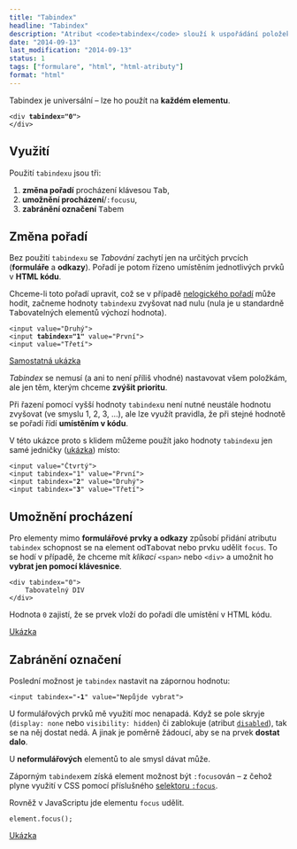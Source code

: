 ```yaml
---
title: "Tabindex"
headline: "Tabindex"
description: "Atribut <code>tabindex</code> slouží k uspořádání položek pro procházení klávesnicí."
date: "2014-09-13"
last_modification: "2014-09-13"
status: 1
tags: ["formulare", "html", "html-atributy"]
format: "html"
---
```


<p>Tabindex je universální – lze ho použít na <b>každém elementu</b>.</p>

<pre><code>&lt;div <b>tabindex="0"</b>>
&lt;/div></code></pre>



<h2 id="vyuziti">Využití</h2>

<p>Použití <code>tabindexu</code> jsou tři:</p>

<ol>
  <li><b>změna pořadí</b> procházení klávesou <kbd>Tab</kbd>,</li>
  <li><b>umožnění procházení</b>/<code>:focus</code>u,</li>
  <li><b>zabránění označení</b> <kbd>Tab</kbd>em</li>
</ol>



<h2 id="poradi">Změna pořadí</h2>

<p>Bez použití <code>tabindexu</code> se <i>Tabování</i> zachytí jen na určitých prvcích (<b>formuláře</b> a <b>odkazy</b>). Pořadí je potom řízeno umístěním jednotlivých prvků v <b>HTML kódu</b>.</p>

<p>Chceme-li toto pořadí upravit, což se v případě <a href="/chyby-formularu#klavesnice">nelogického pořadí</a> může hodit, začneme hodnoty <code>tabindex</code>u zvyšovat nad nulu (nula je u standardně <kbd>Tab</kbd>ovatelných elementů výchozí hodnota).</p>

<pre><code>&lt;input value="Druhý">
&lt;input <b>tabindex="1"</b> value="První">
&lt;input value="Třetí"></code></pre>

<p><a href="http://kod.djpw.cz/nqfb">Samostatná ukázka</a></p>

<p><i>Tabindex</i> se nemusí (a ani to není příliš vhodné) nastavovat všem položkám, ale jen těm, kterým chceme <b>zvýšit prioritu</b>.</p>

<p>Při řazení pomocí vyšší hodnoty <code>tabindex</code>u není nutné neustále hodnotu zvyšovat (ve smyslu 1, 2, 3, …), ale lze využít pravidla, že při stejné hodnotě se pořadí řídí <b>umístěním v kódu</b>.</p>

<p>V této ukázce proto s klidem můžeme použít jako hodnoty <code>tabindex</code>u jen samé jedničky (<a href="http://kod.djpw.cz/pqfb">ukázka</a>) místo:</p>

<pre><code>&lt;input value="Čtvrtý">
&lt;input tabindex="1" value="První">
&lt;input tabindex="<b>2</b>" value="Druhý">
&lt;input tabindex="<b>3</b>" value="Třetí"></code></pre>



<h2 id="umozneni">Umožnění procházení</h2>

<p>Pro elementy mimo <b>formulářové prvky a odkazy</b> způsobí přidání atributu <code>tabindex</code> schopnost se na element od<kbd>Tab</kbd>ovat nebo prvku udělit <code>focus</code>. To se hodí v případě, že chceme mít <i>klikací</i> <code>&lt;span></code> nebo <code>&lt;div></code> a umožnit ho <b>vybrat jen pomocí klávesnice</b>.</p>

<pre><code>&lt;div tabindex="0">
    Tabovatelný DIV
&lt;/div></code></pre>

<p>Hodnota <code>0</code> zajistí, že se prvek vloží do pořadí dle umístění v HTML kódu.</p>

<p><a href="http://kod.djpw.cz/qqfb">Ukázka</a></p>


<h2 id="zabraneni">Zabránění označení</h2>

<p>Poslední možnost je <code>tabindex</code> nastavit na zápornou hodnotu:</p>

<pre><code>&lt;input tabindex="<b>-1</b>" value="Nepůjde vybrat"></code></pre>

<p>U formulářových prvků mě využití moc nenapadá. Když se pole skryje (<code>display: none</code> nebo <code>visibility: hidden</code>) či zablokuje (atribut <a href="/input#disabled"><code>disabled</code></a>), tak se na něj dostat nedá. A jinak je poměrně žádoucí, aby se na prvek <b>dostat dalo</b>.</p>

<p>U <b>neformulářových</b> elementů to ale smysl dávat může.</p>

<p>Záporným <code>tabindex</code>em získá element možnost být <code>:focus</code>ován – z čehož plyne využití v CSS pomocí příslušného <a href="/css-selektory#uzivatelske-akce">selektoru <code>:focus</code></a>.</p>

<p>Rovněž v JavaScriptu jde elementu <code>focus</code> udělit.</p>

<pre><code>element.focus();</code></pre>

<p><a href="http://kod.djpw.cz/rqfb">Ukázka</a></p>